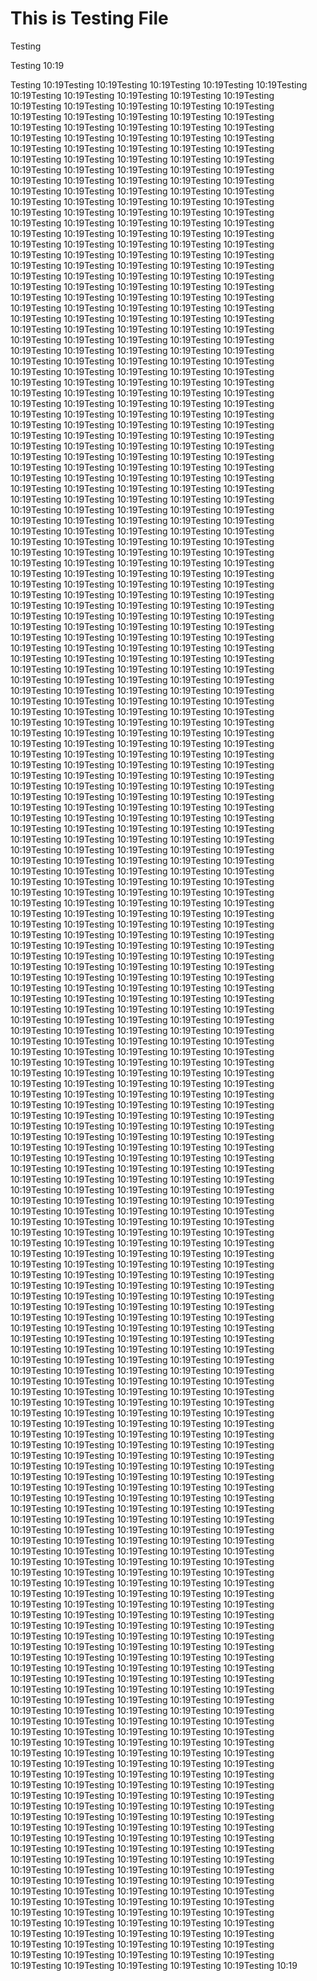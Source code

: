 # This is Testing File

Testing

Testing 10:19

Testing 10:19Testing 10:19Testing 10:19Testing 10:19Testing 10:19Testing 10:19Testing 10:19Testing 10:19Testing 10:19Testing 10:19Testing 10:19Testing 10:19Testing 10:19Testing 10:19Testing 10:19Testing 10:19Testing 10:19Testing 10:19Testing 10:19Testing 10:19Testing 10:19Testing 10:19Testing 10:19Testing 10:19Testing 10:19Testing 10:19Testing 10:19Testing 10:19Testing 10:19Testing 10:19Testing 10:19Testing 10:19Testing 10:19Testing 10:19Testing 10:19Testing 10:19Testing 10:19Testing 10:19Testing 10:19Testing 10:19Testing 10:19Testing 10:19Testing 10:19Testing 10:19Testing 10:19Testing 10:19Testing 10:19Testing 10:19Testing 10:19Testing 10:19Testing 10:19Testing 10:19Testing 10:19Testing 10:19Testing 10:19Testing 10:19Testing 10:19Testing 10:19Testing 10:19Testing 10:19Testing 10:19Testing 10:19Testing 10:19Testing 10:19Testing 10:19Testing 10:19Testing 10:19Testing 10:19Testing 10:19Testing 10:19Testing 10:19Testing 10:19Testing 10:19Testing 10:19Testing 10:19Testing 10:19Testing 10:19Testing 10:19Testing 10:19Testing 10:19Testing 10:19Testing 10:19Testing 10:19Testing 10:19Testing 10:19Testing 10:19Testing 10:19Testing 10:19Testing 10:19Testing 10:19Testing 10:19Testing 10:19Testing 10:19Testing 10:19Testing 10:19Testing 10:19Testing 10:19Testing 10:19Testing 10:19Testing 10:19Testing 10:19Testing 10:19Testing 10:19Testing 10:19Testing 10:19Testing 10:19Testing 10:19Testing 10:19Testing 10:19Testing 10:19Testing 10:19Testing 10:19Testing 10:19Testing 10:19Testing 10:19Testing 10:19Testing 10:19Testing 10:19Testing 10:19Testing 10:19Testing 10:19Testing 10:19Testing 10:19Testing 10:19Testing 10:19Testing 10:19Testing 10:19Testing 10:19Testing 10:19Testing 10:19Testing 10:19Testing 10:19Testing 10:19Testing 10:19Testing 10:19Testing 10:19Testing 10:19Testing 10:19Testing 10:19Testing 10:19Testing 10:19Testing 10:19Testing 10:19Testing 10:19Testing 10:19Testing 10:19Testing 10:19Testing 10:19Testing 10:19Testing 10:19Testing 10:19Testing 10:19Testing 10:19Testing 10:19Testing 10:19Testing 10:19Testing 10:19Testing 10:19Testing 10:19Testing 10:19Testing 10:19Testing 10:19Testing 10:19Testing 10:19Testing 10:19Testing 10:19Testing 10:19Testing 10:19Testing 10:19Testing 10:19Testing 10:19Testing 10:19Testing 10:19Testing 10:19Testing 10:19Testing 10:19Testing 10:19Testing 10:19Testing 10:19Testing 10:19Testing 10:19Testing 10:19Testing 10:19Testing 10:19Testing 10:19Testing 10:19Testing 10:19Testing 10:19Testing 10:19Testing 10:19Testing 10:19Testing 10:19Testing 10:19Testing 10:19Testing 10:19Testing 10:19Testing 10:19Testing 10:19Testing 10:19Testing 10:19Testing 10:19Testing 10:19Testing 10:19Testing 10:19Testing 10:19Testing 10:19Testing 10:19Testing 10:19Testing 10:19Testing 10:19Testing 10:19Testing 10:19Testing 10:19Testing 10:19Testing 10:19Testing 10:19Testing 10:19Testing 10:19Testing 10:19Testing 10:19Testing 10:19Testing 10:19Testing 10:19Testing 10:19Testing 10:19Testing 10:19Testing 10:19Testing 10:19Testing 10:19Testing 10:19Testing 10:19Testing 10:19Testing 10:19Testing 10:19Testing 10:19Testing 10:19Testing 10:19Testing 10:19Testing 10:19Testing 10:19Testing 10:19Testing 10:19Testing 10:19Testing 10:19Testing 10:19Testing 10:19Testing 10:19Testing 10:19Testing 10:19Testing 10:19Testing 10:19Testing 10:19Testing 10:19Testing 10:19Testing 10:19Testing 10:19Testing 10:19Testing 10:19Testing 10:19Testing 10:19Testing 10:19Testing 10:19Testing 10:19Testing 10:19Testing 10:19Testing 10:19Testing 10:19Testing 10:19Testing 10:19Testing 10:19Testing 10:19Testing 10:19Testing 10:19Testing 10:19Testing 10:19Testing 10:19Testing 10:19Testing 10:19Testing 10:19Testing 10:19Testing 10:19Testing 10:19Testing 10:19Testing 10:19Testing 10:19Testing 10:19Testing 10:19Testing 10:19Testing 10:19Testing 10:19Testing 10:19Testing 10:19Testing 10:19Testing 10:19Testing 10:19Testing 10:19Testing 10:19Testing 10:19Testing 10:19Testing 10:19Testing 10:19Testing 10:19Testing 10:19Testing 10:19Testing 10:19Testing 10:19Testing 10:19Testing 10:19Testing 10:19Testing 10:19Testing 10:19Testing 10:19Testing 10:19Testing 10:19Testing 10:19Testing 10:19Testing 10:19Testing 10:19Testing 10:19Testing 10:19Testing 10:19Testing 10:19Testing 10:19Testing 10:19Testing 10:19Testing 10:19Testing 10:19Testing 10:19Testing 10:19Testing 10:19Testing 10:19Testing 10:19Testing 10:19Testing 10:19Testing 10:19Testing 10:19Testing 10:19Testing 10:19Testing 10:19Testing 10:19Testing 10:19Testing 10:19Testing 10:19Testing 10:19Testing 10:19Testing 10:19Testing 10:19Testing 10:19Testing 10:19Testing 10:19Testing 10:19Testing 10:19Testing 10:19Testing 10:19Testing 10:19Testing 10:19Testing 10:19Testing 10:19Testing 10:19Testing 10:19Testing 10:19Testing 10:19Testing 10:19Testing 10:19Testing 10:19Testing 10:19Testing 10:19Testing 10:19Testing 10:19Testing 10:19Testing 10:19Testing 10:19Testing 10:19Testing 10:19Testing 10:19Testing 10:19Testing 10:19Testing 10:19Testing 10:19Testing 10:19Testing 10:19Testing 10:19Testing 10:19Testing 10:19Testing 10:19Testing 10:19Testing 10:19Testing 10:19Testing 10:19Testing 10:19Testing 10:19Testing 10:19Testing 10:19Testing 10:19Testing 10:19Testing 10:19Testing 10:19Testing 10:19Testing 10:19Testing 10:19Testing 10:19Testing 10:19Testing 10:19Testing 10:19Testing 10:19Testing 10:19Testing 10:19Testing 10:19Testing 10:19Testing 10:19Testing 10:19Testing 10:19Testing 10:19Testing 10:19Testing 10:19Testing 10:19Testing 10:19Testing 10:19Testing 10:19Testing 10:19Testing 10:19Testing 10:19Testing 10:19Testing 10:19Testing 10:19Testing 10:19Testing 10:19Testing 10:19Testing 10:19Testing 10:19Testing 10:19Testing 10:19Testing 10:19Testing 10:19Testing 10:19Testing 10:19Testing 10:19Testing 10:19Testing 10:19Testing 10:19Testing 10:19Testing 10:19Testing 10:19Testing 10:19Testing 10:19Testing 10:19Testing 10:19Testing 10:19Testing 10:19Testing 10:19Testing 10:19Testing 10:19Testing 10:19Testing 10:19Testing 10:19Testing 10:19Testing 10:19Testing 10:19Testing 10:19Testing 10:19Testing 10:19Testing 10:19Testing 10:19Testing 10:19Testing 10:19Testing 10:19Testing 10:19Testing 10:19Testing 10:19Testing 10:19Testing 10:19Testing 10:19Testing 10:19Testing 10:19Testing 10:19Testing 10:19Testing 10:19Testing 10:19Testing 10:19Testing 10:19Testing 10:19Testing 10:19Testing 10:19Testing 10:19Testing 10:19Testing 10:19Testing 10:19Testing 10:19Testing 10:19Testing 10:19Testing 10:19Testing 10:19Testing 10:19Testing 10:19Testing 10:19Testing 10:19Testing 10:19Testing 10:19Testing 10:19Testing 10:19Testing 10:19Testing 10:19Testing 10:19Testing 10:19Testing 10:19Testing 10:19Testing 10:19Testing 10:19Testing 10:19Testing 10:19Testing 10:19Testing 10:19Testing 10:19Testing 10:19Testing 10:19Testing 10:19Testing 10:19Testing 10:19Testing 10:19Testing 10:19Testing 10:19Testing 10:19Testing 10:19Testing 10:19Testing 10:19Testing 10:19Testing 10:19Testing 10:19Testing 10:19Testing 10:19Testing 10:19Testing 10:19Testing 10:19Testing 10:19Testing 10:19Testing 10:19Testing 10:19Testing 10:19Testing 10:19Testing 10:19Testing 10:19Testing 10:19Testing 10:19Testing 10:19Testing 10:19Testing 10:19Testing 10:19Testing 10:19Testing 10:19Testing 10:19Testing 10:19Testing 10:19Testing 10:19Testing 10:19Testing 10:19Testing 10:19Testing 10:19Testing 10:19Testing 10:19Testing 10:19Testing 10:19Testing 10:19Testing 10:19Testing 10:19Testing 10:19Testing 10:19Testing 10:19Testing 10:19Testing 10:19Testing 10:19Testing 10:19Testing 10:19Testing 10:19Testing 10:19Testing 10:19Testing 10:19Testing 10:19Testing 10:19Testing 10:19Testing 10:19Testing 10:19Testing 10:19Testing 10:19Testing 10:19Testing 10:19Testing 10:19Testing 10:19Testing 10:19Testing 10:19Testing 10:19Testing 10:19Testing 10:19Testing 10:19Testing 10:19Testing 10:19Testing 10:19Testing 10:19Testing 10:19Testing 10:19Testing 10:19Testing 10:19Testing 10:19Testing 10:19Testing 10:19Testing 10:19Testing 10:19Testing 10:19Testing 10:19Testing 10:19Testing 10:19Testing 10:19Testing 10:19Testing 10:19Testing 10:19Testing 10:19Testing 10:19Testing 10:19Testing 10:19Testing 10:19Testing 10:19Testing 10:19Testing 10:19Testing 10:19Testing 10:19Testing 10:19Testing 10:19Testing 10:19Testing 10:19Testing 10:19Testing 10:19Testing 10:19Testing 10:19Testing 10:19Testing 10:19Testing 10:19Testing 10:19Testing 10:19Testing 10:19Testing 10:19Testing 10:19Testing 10:19Testing 10:19Testing 10:19Testing 10:19Testing 10:19Testing 10:19Testing 10:19Testing 10:19Testing 10:19Testing 10:19Testing 10:19Testing 10:19Testing 10:19Testing 10:19Testing 10:19Testing 10:19Testing 10:19Testing 10:19Testing 10:19Testing 10:19Testing 10:19Testing 10:19Testing 10:19Testing 10:19Testing 10:19Testing 10:19Testing 10:19Testing 10:19Testing 10:19Testing 10:19Testing 10:19Testing 10:19Testing 10:19Testing 10:19Testing 10:19Testing 10:19Testing 10:19Testing 10:19Testing 10:19Testing 10:19Testing 10:19Testing 10:19Testing 10:19Testing 10:19Testing 10:19Testing 10:19Testing 10:19Testing 10:19Testing 10:19Testing 10:19Testing 10:19Testing 10:19Testing 10:19Testing 10:19Testing 10:19Testing 10:19Testing 10:19Testing 10:19Testing 10:19Testing 10:19Testing 10:19Testing 10:19Testing 10:19Testing 10:19Testing 10:19Testing 10:19Testing 10:19Testing 10:19Testing 10:19Testing 10:19Testing 10:19Testing 10:19Testing 10:19Testing 10:19Testing 10:19Testing 10:19Testing 10:19Testing 10:19Testing 10:19Testing 10:19Testing 10:19Testing 10:19Testing 10:19Testing 10:19Testing 10:19Testing 10:19Testing 10:19Testing 10:19Testing 10:19Testing 10:19Testing 10:19Testing 10:19Testing 10:19Testing 10:19Testing 10:19Testing 10:19Testing 10:19Testing 10:19Testing 10:19Testing 10:19Testing 10:19Testing 10:19Testing 10:19Testing 10:19Testing 10:19Testing 10:19Testing 10:19Testing 10:19Testing 10:19Testing 10:19Testing 10:19Testing 10:19Testing 10:19Testing 10:19Testing 10:19Testing 10:19Testing 10:19Testing 10:19Testing 10:19Testing 10:19Testing 10:19Testing 10:19Testing 10:19Testing 10:19Testing 10:19Testing 10:19Testing 10:19Testing 10:19Testing 10:19Testing 10:19Testing 10:19Testing 10:19Testing 10:19Testing 10:19Testing 10:19Testing 10:19Testing 10:19Testing 10:19Testing 10:19Testing 10:19Testing 10:19Testing 10:19Testing 10:19Testing 10:19Testing 10:19Testing 10:19Testing 10:19Testing 10:19Testing 10:19Testing 10:19Testing 10:19Testing 10:19Testing 10:19Testing 10:19Testing 10:19Testing 10:19Testing 10:19Testing 10:19Testing 10:19Testing 10:19Testing 10:19Testing 10:19Testing 10:19Testing 10:19Testing 10:19Testing 10:19Testing 10:19Testing 10:19Testing 10:19Testing 10:19Testing 10:19Testing 10:19Testing 10:19Testing 10:19Testing 10:19Testing 10:19Testing 10:19Testing 10:19Testing 10:19Testing 10:19Testing 10:19Testing 10:19Testing 10:19Testing 10:19Testing 10:19Testing 10:19Testing 10:19Testing 10:19Testing 10:19Testing 10:19Testing 10:19Testing 10:19Testing 10:19Testing 10:19Testing 10:19Testing 10:19Testing 10:19Testing 10:19Testing 10:19Testing 10:19Testing 10:19Testing 10:19Testing 10:19Testing 10:19Testing 10:19Testing 10:19Testing 10:19Testing 10:19Testing 10:19Testing 10:19Testing 10:19Testing 10:19Testing 10:19Testing 10:19Testing 10:19Testing 10:19Testing 10:19Testing 10:19Testing 10:19Testing 10:19Testing 10:19Testing 10:19Testing 10:19Testing 10:19Testing 10:19Testing 10:19Testing 10:19Testing 10:19Testing 10:19Testing 10:19Testing 10:19Testing 10:19Testing 10:19Testing 10:19Testing 10:19Testing 10:19Testing 10:19Testing 10:19Testing 10:19Testing 10:19Testing 10:19Testing 10:19Testing 10:19Testing 10:19Testing 10:19Testing 10:19Testing 10:19Testing 10:19Testing 10:19Testing 10:19Testing 10:19
